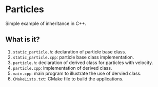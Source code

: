 # Particles

Simple example of inheritance in C++.


## What is it?

1. `static_particle.h`: declaration of particle base class.
1. `static_particle.cpp`: particle base class implementation.
1. `particle.h`: declaration of derived class for particles with velocity.
1. `particle.cpp`: implementation of derived class.
1. `main.cpp`: main program to illustrate the use of dervied class.
1. `CMakeLists.txt`: CMake file to build the applications.
